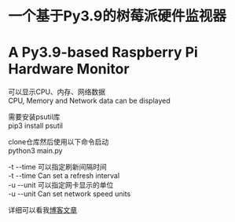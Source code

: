 # 一个基于Py3.9的树莓派硬件监视器
# A Py3.9-based Raspberry Pi Hardware Monitor

可以显示CPU、内存、网络数据<br>
CPU, Memory and Network data can be displayed

需要安装psutil库<br>
pip3 install psutil<br>

clone仓库然后使用以下命令启动<br>
python3 main.py<br>

-t --time 可以指定刷新间隔时间<br>
-t --time Can set a refresh interval<br>
-u --unit 可以指定网卡显示的单位<br>
-u --unit Can set network speed units<br>

详细可以看我<a href="https://fantasies.studio/index.php/2021/08/04/%e4%b8%80%e4%b8%aa%e6%a0%91%e8%8e%93%e6%b4%be%e7%a1%ac%e4%bb%b6%e7%9b%91%e8%a7%86%e5%99%a8-%e5%9f%ba%e4%ba%8epython-3-9/">博客文章</a>

